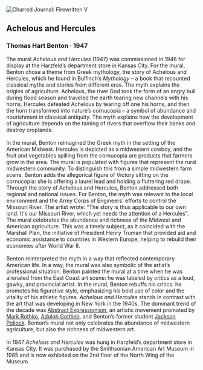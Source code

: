 <div class="artwork-of-the-day">
  <div class="container">
    <div class="img-wrapper">
      <img
        src="https://uploads5.wikiart.org/00216/images/thomas-hart-benton/smithsonian-benton-achelous-and-hercules-2280.jpg!Large.jpg"
        alt="Charred Journal: Firewritten V" />
    </div>
    <div class="artwork-detail">
      <div class="artwork-origin"> 
        <h2 class="artwork-name">Achelous and Hercules</h2>
        <h3 class="artist">
          Thomas Hart Benton
                    ·  1947
        </h3>
      </div>
      <p class="description">
        <span class="artwork-description-text ng-binding" ng-bind-html="viewModel.ArtworkOfTheDay.Description | unsafe">The mural <i>Achelous and Hercules</i> (1947) was commissioned in 1946 for display at the Harzfeld’s department store in Kansas City. For the mural, Benton chose a theme from Greek mythology, the story of Achelous and Hercules, which he found in Bulfinch’s <i>Mythology</i> – a book that recounted classical myths and stories from different eras. The myth explains the origins of agriculture: Achelous, the river God took the form of an angry bull during flood season and traveled the earth tearing new channels with his horns. Hercules defeated Achelous by tearing off one his horns, and then the horn transformed into nature’s cornucopia – a symbol of abundance and nourishment in classical antiquity. The myth explains how the development of agriculture depends on the taming of rivers that overflow their banks and destroy croplands.<br><br>In the mural, Benton reimagined the Greek myth in the setting of the American Midwest. Hercules is depicted as a midwestern cowboy, and the fruit and vegetables spilling from the cornucopia are products that farmers grow in the area. The mural is populated with figures that represent the rural midwestern community. To distinguish this from a simple midwestern farm scene, Benton adds the allegorical figure of Victory sitting on the cornucopia: she is offering a laurel lead and holding a fluttering red drape. Through the story of Achelous and Hercules, Benton addressed both regional and national issues. For Benton, the myth was relevant to the local environment and the Army Corps of Engineers' efforts to control the Missouri River. The artist wrote: “The story is thus applicable to our own land. It's our Missouri River, which yet needs the attention of a Hercules”. The mural celebrates the abundance and richness of the Midwest and American agriculture. This was a timely subject, as it coincided with the Marshall Plan, the initiative of President Henry Truman that provided aid and economic assistance to countries in Western Europe, helping to rebuild their economies after World War II.<br><br>Benton reinterpreted the myth in a way that reflected contemporary American life. In a way, the mural was also symbolic of the artist’s professional situation. Benton painted the mural at a time when he was alienated from the East Coast art scene: he was labeled by critics as a loud, gawky, and provincial artist. In the mural, Benton rebuffs his critics: he promotes his figurative style, emphasizing his bold use of color and the vitality of his athletic figures.  <i>Achelous and Hercules</i> stands in contrast with the art that was developing in New York in the 1940s. The dominant trend of the decade was <a target="_blank" href="https://www.wikiart.org/en/artists-by-art-movement/abstract-expressionism">Abstract Expressionism</a>, an artistic movement promoted by <a target="_blank" href="https://www.wikiart.org/en/mark-rothko">Mark Rothko</a>, <a target="_blank" href="https://www.wikiart.org/en/adolph-gottlieb">Adolph Gottlieb</a>, and Benton’s former student <a target="_blank" href="https://www.wikiart.org/en/jackson-pollock">Jackson Pollock</a>. Benton’s mural not only celebrates the abundance of midwestern agriculture, but also the richness of midwestern art.<br><br>In 1947 <i>Achelous and Hercules</i> was hung in Harzfeld’s department store in Kansas City. It was purchased by the Smithsonian American Art Museum in 1985 and is now exhibited on the 2nd floor of the North Wing of the Museum.</span>
                        <div class="text-shadow-container" ng-show="showShadow" style=""></div>
      </p>
    </div>
  </div>

</div>
